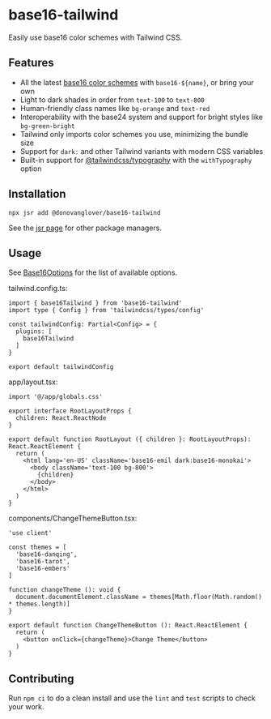 # base16-tailwind

Easily use base16 color schemes with Tailwind CSS.

## Features

- All the latest [base16 color schemes](https://tinted-theming.github.io/base16-gallery/) with `base16-${name}`, or bring your own
- Light to dark shades in order from `text-100` to `text-800`
- Human-friendly class names like `bg-orange` and `text-red`
- Interoperability with the base24 system and support for bright styles like `bg-green-bright`
- Tailwind only imports color schemes you use, minimizing the bundle size
- Support for `dark:` and other Tailwind variants with modern CSS variables
- Built-in support for [@tailwindcss/typography](https://github.com/tailwindlabs/tailwindcss-typography) with the `withTypography` option

## Installation

```fish
npx jsr add @donovanglover/base16-tailwind
```

See the [jsr page](https://jsr.io/@donovanglover/base16-tailwind) for other package managers.

## Usage

See [Base16Options](./src/Base16Options.ts) for the list of available options.

tailwind.config.ts:

```tsx
import { base16Tailwind } from 'base16-tailwind'
import type { Config } from 'tailwindcss/types/config'

const tailwindConfig: Partial<Config> = {
  plugins: [
    base16Tailwind
  ]
}

export default tailwindConfig
```

app/layout.tsx:

```tsx
import '@/app/globals.css'

export interface RootLayoutProps {
  children: React.ReactNode
}

export default function RootLayout ({ children }: RootLayoutProps): React.ReactElement {
  return (
    <html lang='en-US' className='base16-emil dark:base16-monokai'>
      <body className='text-100 bg-800'>
        {children}
      </body>
    </html>
  )
}
```

components/ChangeThemeButton.tsx:

```tsx
'use client'

const themes = [
  'base16-danqing',
  'base16-tarot',
  'base16-embers'
]

function changeTheme (): void {
  document.documentElement.className = themes[Math.floor(Math.random() * themes.length)]
}

export default function ChangeThemeButton (): React.ReactElement {
  return (
    <button onClick={changeTheme}>Change Theme</button>
  )
}
```

## Contributing

Run `npm ci` to do a clean install and use the `lint` and `test` scripts to check your work.
